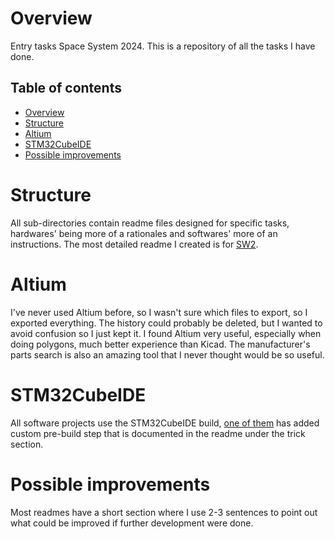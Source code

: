 # Overview
Entry tasks Space System 2024. This is a repository of all the tasks I have done.

## Table of contents
* [Overview](#overview)
* [Structure](#structure)
* [Altium](#altium)
* [STM32CubeIDE](#stm32cubeide)
* [Possible improvements](#possible-improvements)

# Structure
All sub-directories contain readme files designed for specific tasks, hardwares' being more of a rationales and softwares' more of an instructions. The most detailed readme I created is for [SW2](https://github.com/Challmymind/SpaceTasks2024/tree/main/SW2).

# Altium
I've never used Altium before, so I wasn't sure which files to export, so I exported everything. The history could probably be deleted, but I wanted to avoid confusion so I just kept it.
I found Altium very useful, especially when doing polygons, much better experience than Kicad. The manufacturer's parts search is also an amazing tool that I never thought would be so useful.

# STM32CubeIDE
All software projects use the STM32CubeIDE build, [one of them](https://github.com/Challmymind/SpaceTasks2024/tree/main/SW2) has added custom pre-build step that is documented in the readme under the trick section.

# Possible improvements
Most readmes have a short section where I use 2-3 sentences to point out what could be improved if further development were done.
